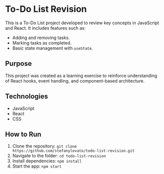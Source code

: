 # To-Do List Revision

This is a To-Do List project developed to review key concepts in JavaScript and React. It includes features such as:
- Adding and removing tasks.
- Marking tasks as completed.
- Basic state management with `useState`.

## Purpose
This project was created as a learning exercise to reinforce understanding of React hooks, event handling, and component-based architecture.

## Technologies
- JavaScript
- React
- CSS

## How to Run
1. Clone the repository: `git clone https://github.com/stefanylovato/todo-list-revision.git`
2. Navigate to the folder: `cd todo-list-revision`
3. Install dependencies: `npm install`
4. Start the app: `npm start`